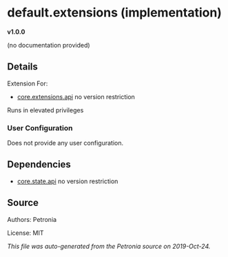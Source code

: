 # default.extensions (implementation)
**v1.0.0**

(no documentation provided)

## Details

Extension For:
* [core.extensions.api](core.extensions.api.md)
  no version restriction


Runs in elevated privileges

### User Configuration

Does not provide any user configuration.





## Dependencies

* [core.state.api](core.state.api.md)
  no version restriction







## Source

Authors: Petronia

License: MIT

*This file was auto-generated from the Petronia source on 2019-Oct-24.*
